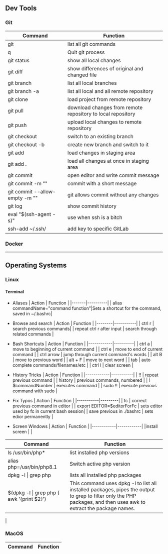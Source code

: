 ## Dev Tools
### Git
| Command                                 | Function                                                    |
|-----------------------------------------|-------------------------------------------------------------|
| git                                     | list all git commands                                       |
| q                                       | Quit git process                                            |
| git status                              | show all local changes                                      |
| git diff <file>                         | show differences of original and changed file               |
| git branch                              | list all local branches                                     |
| git branch -a                           | list all local and all remote repository                    |
| git clone <url>                         | load project from remote repository                         |
| git pull                                | download changes from remote repository to local repository |
| git push                                | upload local changes to remote repository                   |
| git checkout <branch>                   | switch to an existing branch                                |
| git checkout -b <branch>                | create new branch and switch to it                          |
| git add <file>                          | load changes in staging area                                |
| git add .                               | load all changes at once in staging area                    |
| git commit                              | open editor and write commit message                        |
| git commit -m "<Message>"               | commit with a short message                                 |
| git commit --allow-empty -m "<Message>" | git allows commit without any changes                       |
| git log                                 | show commit history                                         |
| eval "$(ssh-agent -s)"                  | use when ssh is a bitch                                     |
| ssh-add ~/.ssh/<my private key>         | add key to specific GitLab                                  |

### Docker
_____________
## Operating Systems


### Linux

#### Terminal
* Aliases
| Action | Function |
|-------|----------|
| alias commandName="command function"|Sets a shortcut for the command, saved in ~/.bashrc|

* Browse and search
| Action | Function |
|--------|-----------|
| ctrl r | search previous commands|
| repeat ctrl r after input | search through related commands |

* Bash Shortcuts
| Action | Function |
|------------|----------|
| ctrl a | move to beginning of current command |
| ctrl e | move to end of current command |
| ctrl arrow | jump through current command's words |
| alt B | move to previous word |
| alt + F | move to next word |
| tab | auto complete commands/filenames/etc |
| ctrl l | clear screen |

* History Tricks
| Action | Function |
|------------|-----------|
| !! | repeat previous command |
| history | previous commands, numbered |
| ! $commandNumber | executes command |
| sudo !! | execute previous command with sudo |

* Fix Typos
| Action | Function |
|-----------|---------|
| fc | correct previous command in editor |
| export EDITOR=$editorForFc | sets editor used by fc  in current bash session|
| save previous in ./bashrc | sets edior permanently |

* Screen Windows
| Action | Function |
|------------|------------|
|install screen | |



| Command                   | Function                             |
|---------------------------|--------------------------------------|
| ls /usr/bin/php*          | list installed php versions          |
| alias php=/usr/bin/php8.1 | Switch active php version            |
| dpkg -l &#124; grep php   | lists all installed php packages     |
| $(dpkg -l &#124; grep php &#123; awk '{print $2}') | This command uses dpkg -l to list all installed packages, pipes the output to grep to filter only the PHP packages, and then uses awk to extract the package names.  |
|


### MacOS
| Command | Function |
|---------|----------|
